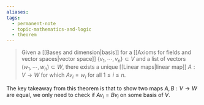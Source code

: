 ```yaml
---
aliases: 
tags:
  - permanent-note
  - topic-mathematics-and-logic
  - theorem
---
```

>Given a [[Bases and dimension|basis]] for a [[Axioms for fields and vector spaces|vector space]] $\{v_1, \cdots, v_n\} \subset V$ and a list of vectors $(w_1, \cdots, w_n) \subset W$, there exists a unique [[Linear maps|linear map]] $A : V \to W$ for which $Av_i = w_i$ for all $1 \leq i \leq n$. 

The key takeaway from this theorem is that to show two maps $A,B : V \to W$ are equal, we only need to check if $Av_i = Bv_i$ on some basis of $V$.
